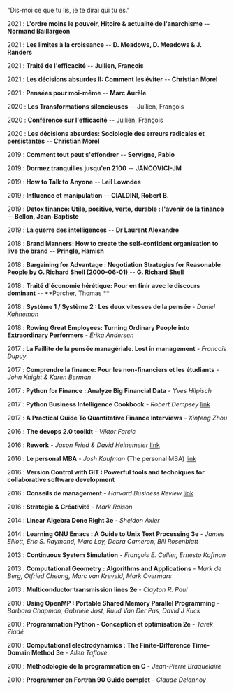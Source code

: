 "Dis-moi ce que tu lis, je te dirai qui tu es."

2021 : **L'ordre moins le pouvoir, Hitoire & actualité de l'anarchisme** -- **Normand Baillargeon**

2021 : **Les limites à la croissance** -- **D. Meadows, D. Meadows & J. Randers**

2021 : **Traité de l'efficacité** -- **Jullien, François**

2021 : **Les décisions absurdes II: Comment les éviter** -- **Christian Morel**

2021 : **Pensées pour moi-même** -- **Marc Aurèle**

2020 : **Les Transformations silencieuses** -- Jullien, François 

2020 : **Conférence sur l'efficacité** -- Jullien, François 

2020 : **Les décisions absurdes: Sociologie des erreurs radicales et persistantes** -- **Christian Morel**

2019 : **Comment tout peut s'effondrer** -- **Servigne, Pablo**

2019 : **Dormez tranquilles jusqu'en 2100** -- **JANCOVICI-JM**

2019 : **How to Talk to Anyone** -- **Leil Lowndes**

2019 : **Influence et manipulation** -- **CIALDINI, Robert B.**

2019 : **Detox finance: Utile, positive, verte, durable : l'avenir de la finance** -- **Bellon, Jean-Baptiste**

2019 : **La guerre des intelligences** -- **Dr Laurent Alexandre**

2018 : **Brand Manners: How to create the self-confident organisation to live the brand** -- **Pringle, Hamish**

2018 : **Bargaining for Advantage : Negotiation Strategies for Reasonable People by G. Richard Shell (2000-06-01)** -- **G. Richard Shell**

2018 : **Traité d'économie hérétique: Pour en finir avec le discours dominant** -- **Porcher, Thomas **

2018 : **Système 1 / Système 2 : Les deux vitesses de la pensée** - *Daniel Kahneman*

2018 : **Rowing Great Employees: Turning Ordinary People into Extraordinary Performers** - *Erika Andersen*

2017 : **La Faillite de la pensée managériale. Lost in management** - *Francois Dupuy*

2017 : **Comprendre la finance: Pour les non-financiers et les étudiants** - *John Knight & Karen Berman*

2017 : **Python for Finance : Analyze Big Financial Data** - *Yves Hilpisch*

2017 : **Python Business Intelligence Cookbook** - *Robert Dempsey* [link][pybicookbook]

2017 : **A Practical Guide To Quantitative Finance Interviews** - *Xinfeng Zhou*

2016 : **The devops 2.0 toolkit** - *Viktor Farcic*

2016 : **Rework** - *Jason Fried & David Heinemeier* [link][rework]

2016 : **Le personal MBA** - *Josh Kaufman* (The personal MBA) [link][personalmba]

2016 : **Version Control with GIT : Powerful tools and techniques for collaborative software development**

2016 : **Conseils de management** - *Harvard Business Review* [link][hbr_management_tips]

2016 : **Stratégie & Créativité** - *Mark Raison*

2014 : **Linear Algebra Done Right 3e** - *Sheldon Axler*

2014 : **Learning GNU Emacs : A Guide to Unix Text Processing 3e** - *James Elliott, Eric S. Raymond, Marc Loy, Debra Cameron, Bill Rosenblatt*

2013 : **Continuous System Simulation** - *François E. Cellier, Ernesto Kofman*

2013 : **Computational Geometry : Algorithms and Applications** - *Mark de Berg, Otfried Cheong, Marc van Kreveld, Mark Overmars*

2013 : **Multiconductor transmission lines 2e** - *Clayton R. Paul*

2010 : **Using OpenMP : Portable Shared Memory Parallel Programming** - *Barbara Chapman, Gabriele Jost, Ruud Van Der Pas, David J Kuck*

2010 : **Programmation Python - Conception et optimisation 2e** - *Tarek Ziadé*

2010 : **Computational electrodynamics : The Finite-Difference Time-Domain Method 3e** - *Allen Taflove*

2010 : **Méthodologie de la programmation en C** - *Jean-Pierre Braquelaire*

2010 : **Programmer en Fortran 90 Guide complet** - *Claude Delannoy*


[pybicookbook]: http://pythonbicookbook.com/
[personalmba]: https://personalmba.com/
[rework]: https://37signals.com/rework
[hbr_management_tips]: https://hbr.org/product/management-tips-from-harvard-business-review/12808P-KND-ENG
